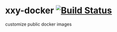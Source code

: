 # xxy-docker [![Build Status](https://travis-ci.com/xxy1991/xxy-docker.svg)](https://travis-ci.com/xxy1991/xxy-docker)
customize public docker images